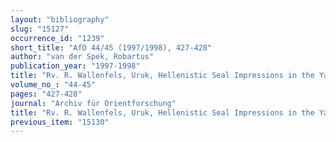 ```yaml
---
layout: "bibliography"
slug: "15127"
occurrence_id: "1239"
short_title: "AfO 44/45 (1997/1998), 427-428"
author: "van der Spek, Robartus"
publication_year: "1997-1998"
title: "Rv. R. Wallenfels, Uruk, Hellenistic Seal Impressions in the Yale Babylonian Collection I (AUWE 19, 1994)"
volume_no_: "44-45"
pages: "427-428"
journal: "Archiv für Orientforschung"
title: "Rv. R. Wallenfels, Uruk, Hellenistic Seal Impressions in the Yale Babylonian Collection I (AUWE 19, 1994)"
previous_item: "15130"
---
```

